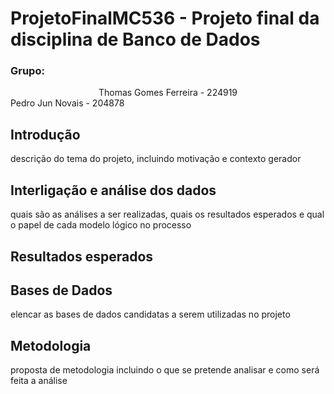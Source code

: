 # ProjetoFinalMC536 - Projeto final da disciplina de Banco de Dados
### Grupo:
<center> Thomas Gomes Ferreira - 224919 </center>
Pedro Jun Novais - 204878

## Introdução
descrição do tema do projeto, incluindo motivação e contexto gerador

## Interligação e análise dos dados  
quais são as análises a ser realizadas, quais os resultados esperados e qual o papel de
cada modelo lógico no processo

## Resultados esperados

## Bases de Dados
elencar as bases de dados candidatas a serem utilizadas no projeto

## Metodologia
proposta de metodologia incluindo o que se pretende analisar e como será feita a
análise

